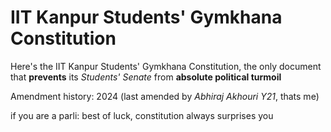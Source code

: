 # IIT Kanpur Students' Gymkhana Constitution 
Here's the IIT Kanpur Students' Gymkhana Constitution,
the only document that **prevents** its *Students' Senate* from **absolute political turmoil**

Amendment history: 2024 (last amended by *Abhiraj Akhouri Y21*, thats me)

if you are a parli: best of luck, constitution always surprises you
